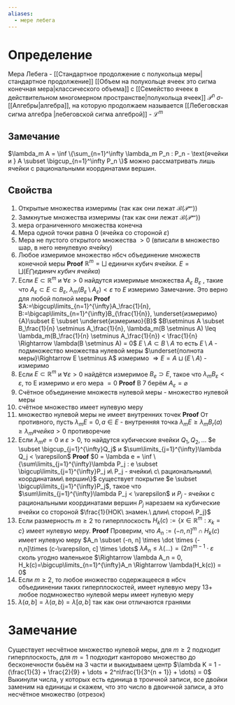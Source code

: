 ```yaml
---
aliases:
  - мере лебега
---
```

# Определение
Мера Лебега - [[Стандартное продолжение с полукольца меры|стандартное продолжение]] [[Объем на полукольце ячеек это сигма конечная мера|классического объема]] с [[Семейство ячеек в действительном многомерном пространстве|полукольца ячеек]] $\mathcal{P}^n$
$\sigma$-[[Алгебры|алгебра]], на которую продолжаем называется [[Лебеговская сигма алгебра |лебеговской сигма алгеброй]] - $\mathcal{L}^m$
## Замечание
$\lambda_m A = \inf \{\sum_{n=1}^\infty \lambda_m P_n : P_n - \text{ячейки и } A \subset \bigcup_{n=1}^\infty P_n \}$ можно рассматривать лишь ячейки с рациональными координатами вершин.
## Свойства
1. Открытые множества измеримы (так как они лежат $\mathcal{B}(\mathcal{P^m}))$ 
2. Замкнутые множества измеримы (так как они лежат $\mathcal{B}(\mathcal{P^m}))$ 
3. мера ограниченного множества конечна
4. Мера одной точки равна 0 (ячейка со стороной $\varepsilon$)
5. Мера не пустого открытого множества $>0$ (вписали в множество шар, в него ненулевую ячейку)
6. Любое измеримое множество нбсч объединение множеств конечной меры
	**Proof** $\mathbb{R}^m = \bigsqcup$ единичн кубич ячейки. $E = \bigsqcup(E\bigcap единич\ кубич\ ячейка)$
7. Если $E\subset \mathbb{R}^m$ и $\forall \varepsilon > 0$ найдутся измеримые множества $A_\varepsilon\ B_\varepsilon$ , такие что $A_\varepsilon \subset E \subset B_\varepsilon,\ \lambda_m(B_\varepsilon\setminus A_\varepsilon)<\varepsilon$ то $E$ измеримо
	Замечание. Это верно для любой полной меры
	**Proof** $A:=\bigcup\limits_{n=1}^{\infty}A_\frac{1}{n}, B:=\bigcap\limits_{n=1}^{\infty}B_{\frac{1}{n}}, \underset{измеримо}{A}\subset E \subset \underset{измеримо}{B}$
		$B\setminus A \subset B_\frac{1}{n} \setminus A_\frac{1}{n}, \lambda_m(B \setminus A) \leq \lambda_m(B_\frac{1}{n} \setminus A_\frac{1}{n}) < \frac{1}{n} \Rightarrow \lambda(B \setminus A) = 0$
		$E \setminus A \subset B \setminus A$ то есть $E \setminus A$ - подмножество множества нулевой меры $\underset{полнота меры}\Rightarrow E \setminus A$ измеримо $\Rightarrow E = A \sqcup (E \setminus A)$ - измеримо
8. Если $E \subset \mathbb{R}^m$ и $\forall \varepsilon > 0$ найдётся измеримое $B_e \supset E$, такое что $\lambda_m B_\varepsilon < \varepsilon$, то E измеримо и его мера $= 0$
   **Proof** В 7 берём $A_\varepsilon = \varnothing$
9. Счётное объединение множеств нулевой меры - множество нулевой меры
10. счётное множество имеет нулевую меру
11. множество нулевой меры не имеет внутренних точек
	**Proof** От противного, пусть $\lambda_m E = 0, a \in E$ - внутренняя точка
		$\lambda_m E \geq \lambda_m B_r(a) \geq \lambda_m ячейка > 0$ противоречие
12. Если $\lambda_m e = 0$ и $\varepsilon > 0$, то найдутся кубические ячейки $Q_1, Q_2, \dots$ $e \subset \bigcup_{j=1}^{\infty}Q_j$ и $\sum\limits_{j=1}^{\infty}\lambda Q_j < \varepsilon$
	**Proof** $0 = \lambda e = \inf \{\sum\limits_{j=1}^{\infty}\lambda P_j : e \subset \bigcup\limits_{j=1}^{\infty}P_j и\ P_j - ячейки\ с\ рациональными\ координатами\ вершин\}$
	существует покрытие $e \subset \bigcup\limits_{j=1}^{\infty}P_j$, такое что $\sum\limits_{j=1}^{\infty}\lambda P_j < \varepsilon$ и $P_j$ - ячейки с рациональными координатами вершин
	$P_j$ нарезаем на кубические ячейки со стороной $\frac{1}{НОК\ знамен.\ длин\ сторон\ P_j}$
13. Если размерность $m \geq 2$ то гиперплоскость $H_k(c) := \{x\in \mathbb{R}^m : x_k = c\}$ имеет нулевую меру.
    **Proof** Проверим, что $A_n := (-n,n]^m \cap H_k(c)$ имеет нулевую меру
    $A_n \subset (-n, n] \times \dot \times (-n,n]\times (c-\varepsilon, c] \times \dots$
    $\lambda A_n \leq \lambda(\dots) = (2n)^{m-1} \cdot \varepsilon$ сколь угодно маленькое $\Rightarrow \lambda A_n = 0, H_k(c)=\bigcup\limits_{n=1}^{\infty}A_n \Rightarrow \lambda(H_k(c)) = 0$
14.  Если $m \geq 2$, то любое иножество содержащееся в нбсч объедиинении таких гиперплоскостей, имеет нулевую меру $13 +$ любое подмножество нулевой меры имеет нулевую меру
15. $\lambda (a, b] = \lambda (a, b) = \lambda [a, b]$ так как они отличаются гранями
# Замечание
Существует несчётное множество нулевой меры, для $m \geq 2$ подходит гиперплоскость, для $m = 1$ подходит канторово множество
до бесконечности бьъём на 3 части и выкидываем центр
$\lambda K = 1 - (\frac{1}{3} + \frac{2}{9} + \dots + 2^n\frac{1}{3^{n + 1}} + \dots) = 0$
Выкинули числа, у которых есть единица в троичной записи, все двойки заменим на единицы и скажем, что это число в двоичной записи, а это несчётное множество (отрезок)
